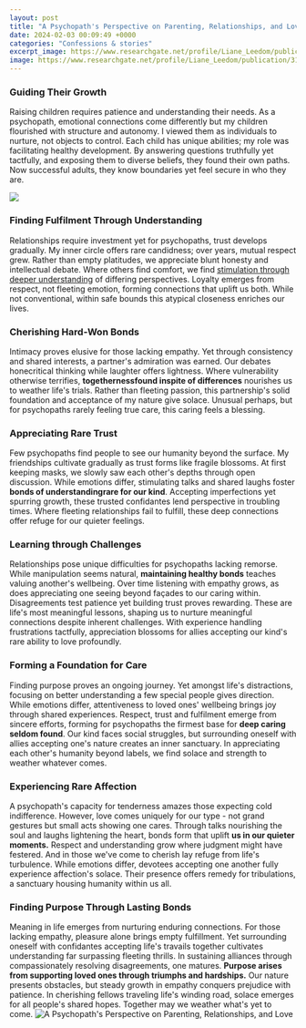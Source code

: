 ```yaml
---
layout: post
title: "A Psychopath's Perspective on Parenting, Relationships, and Love"
date: 2024-02-03 00:09:49 +0000
categories: "Confessions & stories"
excerpt_image: https://www.researchgate.net/profile/Liane_Leedom/publication/319990628/figure/fig1/AS:541610422345728@1506141395710/The-relationship-between-parental-psychopathy-and-childrens-lived-experience-Symptoms.png
image: https://www.researchgate.net/profile/Liane_Leedom/publication/319990628/figure/fig1/AS:541610422345728@1506141395710/The-relationship-between-parental-psychopathy-and-childrens-lived-experience-Symptoms.png
---
```


### Guiding Their Growth
Raising children requires patience and understanding their needs. As a psychopath, emotional connections come differently but my children flourished with structure and autonomy. I viewed them as individuals to nurture, not objects to control. Each child has unique abilities; my role was facilitating healthy development. By answering questions truthfully yet tactfully, and exposing them to diverse beliefs, they found their own paths. Now successful adults, they know boundaries yet feel secure in who they are.

![](https://zero-to-three.s3.amazonaws.com/images/2221/9351c3b3-f972-43e8-925c-2b12a9012b06-original.jpg?1526933377)
### Finding Fulfilment Through Understanding
Relationships require investment yet for psychopaths, trust develops gradually. My inner circle offers rare candidness; over years, mutual respect grew. Rather than empty platitudes, we appreciate blunt honesty and intellectual debate. Where others find comfort, we find [stimulation through deeper understanding](https://store.fi.io.vn/womens-cute-duck-gift-for-mom-mother-duckling-duck-waterfowl-lovers-v-neck-t-shirt/women&) of differing perspectives. Loyalty emerges from respect, not fleeting emotion, forming connections that uplift us both. While not conventional, within safe bounds this atypical closeness enriches our lives.
### Cherishing Hard-Won Bonds  
Intimacy proves elusive for those lacking empathy. Yet through consistency and shared interests, a partner's admiration was earned. Our debates honecritical thinking while laughter offers lightness. Where vulnerability otherwise terrifies, **togethernessfound inspite of differences** nourishes us to weather life's trials. Rather than fleeting passion, this partnership's solid foundation and acceptance of my nature give solace. Unusual perhaps, but for psychopaths rarely feeling true care, this caring feels a blessing.
### Appreciating Rare Trust
Few psychopaths find people to see our humanity beyond the surface. My friendships cultivate gradually as trust forms like fragile blossoms. At first keeping masks, we slowly saw each other's depths through open discussion. While emotions differ, stimulating talks and shared laughs foster **bonds of understandingrare for our kind**. Accepting imperfections yet spurring growth, these trusted confidantes lend perspective in troubling times. Where fleeting relationships fail to fulfill, these deep connections offer refuge for our quieter feelings.
### Learning through Challenges
Relationships pose unique difficulties for psychopaths lacking remorse. While manipulation seems natural, **maintaining healthy bonds** teaches valuing another's wellbeing. Over time listening with empathy grows, as does appreciating one seeing beyond façades to our caring within. Disagreements test patience yet building trust proves rewarding. These are life's most meaningful lessons, shaping us to nurture meaningful connections despite inherent challenges. With experience handling frustrations tactfully, appreciation blossoms for allies accepting our kind's rare ability to love profoundly.
### Forming a Foundation for Care  
Finding purpose proves an ongoing journey. Yet amongst life's distractions, focusing on better understanding a few special people gives direction. While emotions differ, attentiveness to loved ones' wellbeing brings joy through shared experiences. Respect, trust and fulfilment emerge from sincere efforts, forming for psychopaths the firmest base for **deep caring seldom found**. Our kind faces social struggles, but surrounding oneself with allies accepting one's nature creates an inner sanctuary. In appreciating each other's humanity beyond labels, we find solace and strength to weather whatever comes.
### Experiencing Rare Affection
A psychopath's capacity for tenderness amazes those expecting cold indifference. However, love comes uniquely for our type - not grand gestures but small acts showing one cares. Through talks nourishing the soul and laughs lightening the heart, bonds form that uplift **us in our quieter moments.** Respect and understanding grow where judgment might have festered. And in those we've come to cherish lay refuge from life's turbulence. While emotions differ, devotees accepting one another fully experience affection's solace. Their presence offers remedy for tribulations, a sanctuary housing humanity within us all.
### Finding Purpose Through Lasting Bonds  
Meaning in life emerges from nurturing enduring connections. For those lacking empathy, pleasure alone brings empty fulfillment. Yet surrounding oneself with confidantes accepting life's travails together cultivates understanding far surpassing fleeting thrills. In sustaining alliances through compassionately resolving disagreements, one matures. **Purpose arises from supporting loved ones through triumphs and hardships.** Our nature presents obstacles, but steady growth in empathy conquers prejudice with patience. In cherishing fellows traveling life's winding road, solace emerges for all people's shared hopes. Together may we weather what's yet to come.
![A Psychopath's Perspective on Parenting, Relationships, and Love](https://www.researchgate.net/profile/Liane_Leedom/publication/319990628/figure/fig1/AS:541610422345728@1506141395710/The-relationship-between-parental-psychopathy-and-childrens-lived-experience-Symptoms.png)